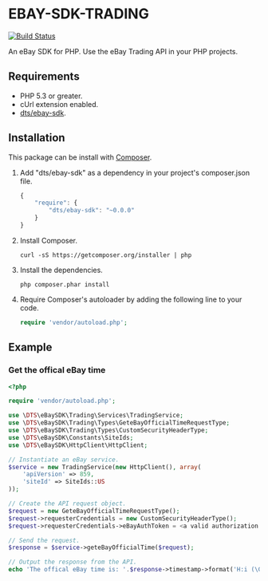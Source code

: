 # EBAY-SDK-TRADING

[![Build Status](https://travis-ci.org/davidtsadler/ebay-sdk-trading.png?branch=develop)](https://travis-ci.org/davidtsadler/ebay-sdk-trading)

An eBay SDK for PHP. Use the eBay Trading API in your PHP projects.

## Requirements

- PHP 5.3 or greater.
- cUrl extension enabled.
- [dts/ebay-sdk](https://github.com/davidtsadler/ebay-sdk).

## Installation

This package can be install with [Composer](http://getcomposer.org/).

1. Add "dts/ebay-sdk" as a dependency in your project's composer.json file.

   ```javascript
   {
       "require": {
           "dts/ebay-sdk": "~0.0.0"
       }
   }
   ```

1. Install Composer.

   ```
   curl -sS https://getcomposer.org/installer | php
   ```

1. Install the dependencies.

   ```
   php composer.phar install
   ```
1. Require Composer's autoloader by adding the following line to your code.

   ```php
   require 'vendor/autoload.php';
   ```

## Example

### Get the offical eBay time

```php
<?php

require 'vendor/autoload.php';

use \DTS\eBaySDK\Trading\Services\TradingService;
use \DTS\eBaySDK\Trading\Types\GeteBayOfficialTimeRequestType;
use \DTS\eBaySDK\Trading\Types\CustomSecurityHeaderType;
use \DTS\eBaySDK\Constants\SiteIds;
use \DTS\eBaySDK\HttpClient\HttpClient;

// Instantiate an eBay service.
$service = new TradingService(new HttpClient(), array(
    'apiVersion' => 859,
    'siteId' => SiteIds::US
));

// Create the API request object.
$request = new GeteBayOfficialTimeRequestType();
$request->requesterCredentials = new CustomSecurityHeaderType();
$request->requesterCredentials->eBayAuthToken = <a valid authorization token>;

// Send the request.
$response = $service->geteBayOfficialTime($request);

// Output the response from the API.
echo 'The offical eBay time is: '.$response->timestamp->format('H:i (\G\M\T) \o\n l jS Y')."\n";
```
